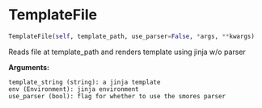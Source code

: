 <h1 id="smores.smores.TemplateFile">TemplateFile</h1>

```python
TemplateFile(self, template_path, use_parser=False, *args, **kwargs)
```

Reads file at template_path and renders template using jinja w/o parser

__Arguments:__

	template_string (string): a jinja template
	env (Environment): jinja environment
	use_parser (bool): flag for whether to use the smores parser

